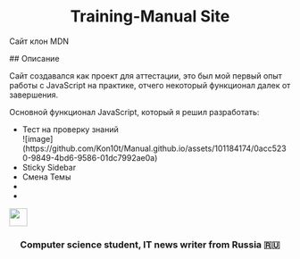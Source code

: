 <h1 align="center">Training-Manual Site</h1>
<p>Сайт клон MDN</p>
## Описание
<p>Сайт создавался как проект для аттестации, это был мой первый опыт работы с JavaScript на практике, отчего некоторый функционал далек от завершения.</p>
<p>Основной функционал JavaScript, который я решил разработать:</p>
<ul>
<li>Тест на проверку знаний</li>
![image](https://github.com/Kon10t/Manual.github.io/assets/101184174/0acc5230-9849-4bd6-9586-01dc7992ae0a)

<li>Sticky Sidebar</li>
<li>Смена Темы</li>
<li></li>
<li></li>
</ul>
<img src="https://github.com/blackcater/blackcater/raw/main/images/Hi.gif" height="32"/></h1>
<h3 align="center">Computer science student, IT news writer from Russia 🇷🇺</h3>
